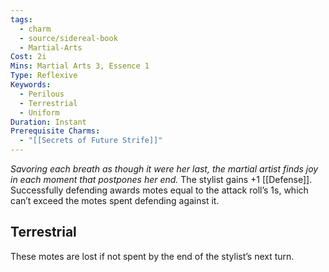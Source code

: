 ```yaml
---
tags:
  - charm
  - source/sidereal-book
  - Martial-Arts
Cost: 2i
Mins: Martial Arts 3, Essence 1
Type: Reflexive
Keywords:
  - Perilous
  - Terrestrial
  - Uniform
Duration: Instant
Prerequisite Charms:
  - "[[Secrets of Future Strife]]"
---
```

*Savoring each breath as though it were her last, the martial artist finds joy in each moment that postpones her end.*
The stylist gains +1 [[Defense]]. Successfully defending awards motes equal to the attack roll’s 1s, which can’t exceed the motes spent defending against it. 
## Terrestrial
These motes are lost if not spent by the end of the stylist’s next turn.